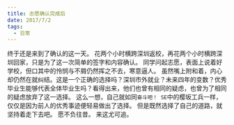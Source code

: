 ```yaml
---
title: 志愿确认完成后
date: 2017/7/2
tags:
  - 日常
---
```


<!-- more -->

终于还是来到了确认的这一天。
花两个小时横跨深圳返校，再花两个小时横跨深圳回家，只是为了这一次简单的签字和内容确认。
同学问起志愿，表面上说着好学校，但口其中的怜悯与不屑仍然挥之不去，寒意逼人。
虽然嘴上附和着，内心却仍然在就纠结。这是一个正确的选择吗？深圳市外就业？未来四年的变数？优秀毕业生能够代表全体毕业生吗？看得出来，他们也曾有相同的疑虑，也曾为了相同的疑虑放弃了这一选择。
这么一想，自己就如同`奋斗吧！ SE`中的樱坂工兵一样，仅仅是因为前人的优秀事迹便轻易做出了选择。
但是既然选择了自己的道路，就坚持着走下去吧。
愿不负往昔。
来这尤可追。